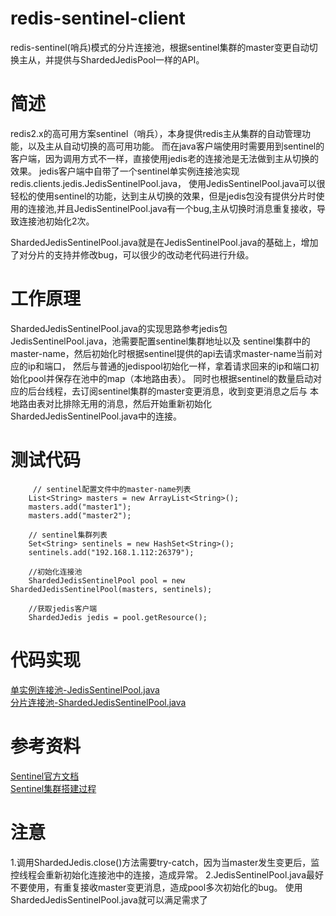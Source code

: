 
# redis-sentinel-client
  redis-sentinel(哨兵)模式的分片连接池，根据sentinel集群的master变更自动切换主从，并提供与ShardedJedisPool一样的API。


# 简述
 redis2.x的高可用方案sentinel（哨兵），本身提供redis主从集群的自动管理功能，以及主从自动切换的高可用功能。
 而在java客户端使用时需要用到sentinel的客户端，因为调用方式不一样，直接使用jedis老的连接池是无法做到主从切换的效果。
 jedis客户端中自带了一个sentinel单实例连接池实现redis.clients.jedis.JedisSentinelPool.java，
 使用JedisSentinelPool.java可以很轻松的使用sentinel的功能，达到主从切换的效果，但是jedis包没有提供分片时使用的连接池,并且JedisSentinelPool.java有一个bug,主从切换时消息重复接收，导致连接池初始化2次。

ShardedJedisSentinelPool.java就是在JedisSentinelPool.java的基础上，增加了对分片的支持并修改bug，可以很少的改动老代码进行升级。
	
# 工作原理
  ShardedJedisSentinelPool.java的实现思路参考jedis包JedisSentinelPool.java，池需要配置sentinel集群地址以及
  sentinel集群中的master-name，然后初始化时根据sentinel提供的api去请求master-name当前对应的ip和端口，
  然后与普通的jedispool初始化一样，拿着请求回来的ip和端口初始化pool并保存在池中的map（本地路由表）。
  同时也根据sentinel的数量启动对应的后台线程，去订阅sentinel集群的master变更消息，收到变更消息之后与
  本地路由表对比排除无用的消息，然后开始重新初始化ShardedJedisSentinelPool.java中的连接。


# 测试代码
         // sentinel配置文件中的master-name列表
        List<String> masters = new ArrayList<String>();
        masters.add("master1");
        masters.add("master2");

        // sentinel集群列表
        Set<String> sentinels = new HashSet<String>();
        sentinels.add("192.168.1.112:26379");

        //初始化连接池
        ShardedJedisSentinelPool pool = new ShardedJedisSentinelPool(masters, sentinels);
        
        //获取jedis客户端
        ShardedJedis jedis = pool.getResource();

# 代码实现
<a href="https://github.com/hailin0/redis-sentinel-client/blob/master/src/main/java/redis/clients/jedis/JedisSentinelPool.java">单实例连接池-JedisSentinelPool.java</a>
<br>
<a href="https://github.com/hailin0/redis-sentinel-client/blob/master/src/main/java/redis/clients/jedis/ShardedJedisSentinelPool.java">分片连接池-ShardedJedisSentinelPool.java</a>



# 参考资料
<a href="http://doc.redisfans.com/topic/sentinel.html">Sentinel官方文档</a>
<br>
<a href="http://blog.csdn.net/wtyvhreal/article/details/46517483">Sentinel集群搭建过程</a>

# 注意
1.调用ShardedJedis.close()方法需要try-catch，因为当master发生变更后，监控线程会重新初始化连接池中的连接，造成异常。
2.JedisSentinelPool.java最好不要使用，有重复接收master变更消息，造成pool多次初始化的bug。
使用ShardedJedisSentinelPool.java就可以满足需求了
